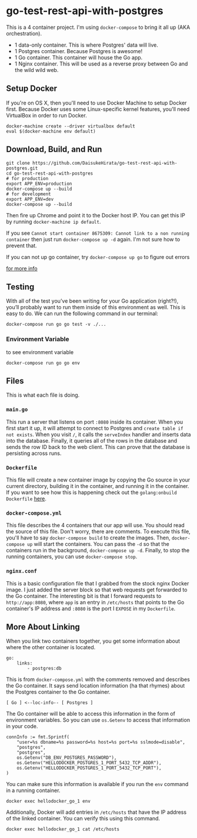 # go-test-rest-api-with-postgres
This is a 4 container project. I'm using `docker-compose` to bring it all up
(AKA orchestration).

* 1 data-only container. This is where Postgres' data will live.
* 1 Postgres container. Because Postgres is awesome!
* 1 Go container. This container will house the Go app.
* 1 Nginx container. This will be used as a reverse proxy between Go and the
wild wild web.

## Setup Docker

If you're on OS X, then you'll need to use Docker Machine to setup Docker first.
Because Docker uses some Linux-specific kernel features, you'll need VirtualBox
in order to run Docker.

```
docker-machine create --driver virtualbox default
eval $(docker-machine env default)
```

## Download, Build, and Run
```
git clone https://github.com/DaisukeHirata/go-test-rest-api-with-postgres.git
cd go-test-rest-api-with-postgres
# for production
export APP_ENV=production
docker-compose up --build
# for development
export APP_ENV=dev
docker-compose up --build
```

Then fire up Chrome and point it to the Docker host IP. You can get this IP by
running `docker-machine ip default`.

If you see
`Cannot start container 8675309: Cannot link to a non running container` then
just run `docker-compose up -d` again. I'm not sure how to prevent that.

If you can not up go container, 
try `docker-compose up go` to figure out errors

[for more info](https://medium.com/@McMenemy/godorp-docker-compose-for-development-and-production-e37fe0a58d61)

## Testing
With all of the test you’ve been writing for your Go application (right?!), you’ll probably want to run them inside of this environment as well. This is easy to do. We can run the following command in our terminal:
```
docker-compose run go go test -v ./...
```

### Environment Variable
to see environment variable
```
docker-compose run go go env 
```

## Files
This is what each file is doing.

### `main.go`
This run a server that listens on port `:8080` inside its container. When you
first start it up, it will attempt to connect to Postgres and
`create table if not exists`. When you visit `/`, it calls the `serveIndex`
handler and inserts data into the database. Finally, it queries all of the
rows in the database and sends the row ID back to the web client. This can
prove that the database is persisting across runs.

### `Dockerfile`
This file will create a new container image by copying the Go source in your
current directory, building it in the container, and running it in the
container. If you want to see how this is happening check out the
`golang:onbuild` `Dockerfile`
[here].

### `docker-compose.yml`
This file describes the 4 containers that our app will use. You should read the
source of this file. Don't worry, there are comments. To execute this file,
you'll have to say `docker-compose build` to create the images. Then,
`docker-compose up` will start the containers. You can pass the `-d` so that
the containers run in the background, `docker-compose up -d`. Finally, to stop
the running containers, you can use `docker-compose stop`.

### `nginx.conf`
This is a basic configuration file that I grabbed from the stock nginx Docker
image. I just added the server block so that web requests get forwarded to
the Go container. The interesting bit is that I forward requests to
`http://app:8080`, where `app` is an entry in `/etc/hosts` that points to the
Go container's IP address and `:8080` is the port I `EXPOSE` in my
`Dockerfile`.

## More About Linking
When you link two containers together, you get some information about where the
other container is located.

```
go:
    links:
        - postgres:db
```

This is from `docker-compose.yml` with the comments removed and describes the
Go container. It says send location information (ha that rhymes) about the
Postgres container to the Go container.

```
[ Go ] <--loc-info-- [ Postgres ]
```

The Go container will be able to access this information in the form of
environment variables. So you can use `os.Getenv` to access that information in
your code.

```
connInfo := fmt.Sprintf(
	"user=%s dbname=%s password=%s host=%s port=%s sslmode=disable",
	"postgres",
	"postgres",
	os.Getenv("DB_ENV_POSTGRES_PASSWORD"),
	os.Getenv("HELLODOCKER_POSTGRES_1_PORT_5432_TCP_ADDR"),
	os.Getenv("HELLODOCKER_POSTGRES_1_PORT_5432_TCP_PORT"),
)
```

You can make sure this information is available if you run the `env` command
in a running container.

```
docker exec hellodocker_go_1 env
```

Additionally, Docker will add entries in `/etc/hosts` that have the IP address
of the linked container. You can verify this using this command.

```
docker exec hellodocker_go_1 cat /etc/hosts
```

[here]: (https://github.com/docker-library/golang/blob/396f40c6188614c7acd6d8299a0ea71030a056a6/1.4/onbuild/Dockerfile)
